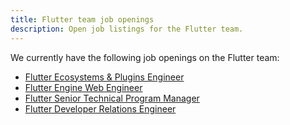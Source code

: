 ```yaml
---
title: Flutter team job openings
description: Open job listings for the Flutter team.
---
```


We currently have the following job openings on the Flutter team:

* [Flutter Ecosystems & Plugins Engineer](/jobs/ecosystem)
* [Flutter Engine Web Engineer](/jobs/engine_web)
* [Flutter Senior Technical Program Manager](/jobs/tpm)
* [Flutter Developer Relations Engineer](/jobs/dre)
